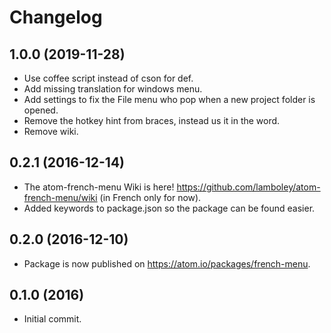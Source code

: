 Changelog
=========


1.0.0 (2019-11-28)
------------------

- Use coffee script instead of cson for def.
- Add missing translation for windows menu.
- Add settings to fix the File menu who pop when a new project folder is opened.
- Remove the hotkey hint from braces, instead us it in the word.
- Remove wiki.

0.2.1 (2016-12-14)
------------------

- The atom-french-menu Wiki is here! https://github.com/lamboley/atom-french-menu/wiki (in French only for now).
- Added keywords to package.json so the package can be found easier.

0.2.0 (2016-12-10)
------------------

- Package is now published on https://atom.io/packages/french-menu.

0.1.0 (2016)
------------------

- Initial commit.
